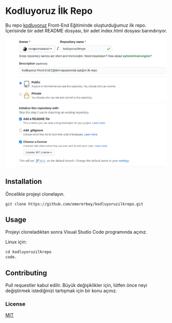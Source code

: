 # Kodluyoruz İlk Repo
Bu repo [kodluyoruz](https://www.kodluyoruz.org/) Front-End Eğitiminde oluşturduğumuz ilk repo. İçerisinde bir adet README dosyası, bir adet index.html dosyası barındırıyor.

![](https://raw.githubusercontent.com/Kodluyoruz/taskforce/main/git/odev1/figures/github.png)

## Installation

Öncelikle projeyi clonelayın.
```
git clone https://github.com/omererbey/kodluyoruzilkrepo.git
``` 

## Usage

Projeyi cloneladıktan sonra Visual Studio Code programında açınız.

Linux için:
``` 
cd kodluyoruzilkrepo 
code.
```

## Contributing 

Pull requestler kabul edilir. Büyük değişiklikler için, lütfen önce neyi değiştirmek istediğinizi tartışmak için bir konu açınız.
### License

[MIT](https://choosealicense.com/licenses/mit/)